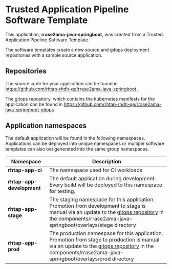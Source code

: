 # Trusted Application Pipeline Software Template

This application, **rrase2ama-java-springboot**, was created from a Trusted Application Pipeline Software Template.

The software templates create a new source and gitops deployment repositories with a sample source application. 

## Repositories

The source code for your application can be found in [https://github.com/rhtap-rhdh-qe/rrase2ama-java-springboot ](https://github.com/rhtap-rhdh-qe/rrase2ama-java-springboot ).
 
The gitops repository, which contains the kubernetes manifests for the application can be found in 
[https://github.com/rhtap-rhdh-qe/rrase2ama-java-springboot-gitops ](https://github.com/rhtap-rhdh-qe/rrase2ama-java-springboot-gitops ) 

## Application namespaces 

The default application will be found in the following namespaces. Applications can be deployed into unique namespaces or multiple software templates can also bet generated into the same group namespaces.  

|  Namespace   |  Description   |  
| -------- | -------- |
| **rhtap-app-ci** | The namespace used for CI workloads |
| **rhtap-app-development** | The default application during development. Every build will be deployed to this namespace for testing. |
| **rhtap-app-stage** | The staging namespace for this application. Promotion from development to stage is manual via an update to the [gitops repository](https://github.com/rhtap-rhdh-qe/rrase2ama-java-springboot-gitops ) in the components/rrase2ama-java-springboot/overlays/stage directory |
| **rhtap-app-prod** | The production namespace for this application. Promotion from stage to production is manual via an update to the [gitops repository](https://github.com/rhtap-rhdh-qe/rrase2ama-java-springboot-gitops ) in the components/rrase2ama-java-springboot/overlays/prod directory |